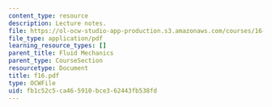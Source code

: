 ```yaml
---
content_type: resource
description: Lecture notes.
file: https://ol-ocw-studio-app-production.s3.amazonaws.com/courses/16-01-unified-engineering-i-ii-iii-iv-fall-2005-spring-2006/fb1c52c5ca465910bce362443fb538fd_f16.pdf
file_type: application/pdf
learning_resource_types: []
parent_title: Fluid Mechanics
parent_type: CourseSection
resourcetype: Document
title: f16.pdf
type: OCWFile
uid: fb1c52c5-ca46-5910-bce3-62443fb538fd
---
```

